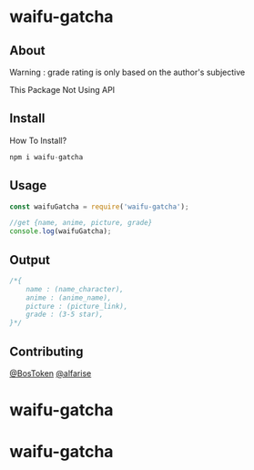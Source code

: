 # waifu-gatcha

## About
Warning : grade rating is only based on the author's subjective

This Package Not Using API

## Install
How To Install?

```javascript
npm i waifu-gatcha
```

## Usage

```javascript
const waifuGatcha = require('waifu-gatcha');

//get {name, anime, picture, grade}
console.log(waifuGatcha);
```

## Output

```javascript
/*{
    name : (name_character),
    anime : (anime_name),
    picture : (picture_link),
    grade : (3-5 star),
}*/
```

## Contributing

[@BosToken](https://github.com/BosToken)
[@alfarise](https://github.com/alfarise)
# waifu-gatcha
# waifu-gatcha
